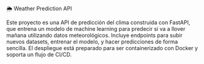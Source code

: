 🌦️ Weather Prediction API

Este proyecto es una API de predicción del clima construida con FastAPI, que entrena un modelo de machine learning para predecir si va a llover mañana utilizando datos meteorológicos. Incluye endpoints para subir nuevos datasets, entrenar el modelo, y hacer predicciones de forma sencilla. El despliegue está preparado para ser containerizado con Docker y soporta un flujo de CI/CD.
